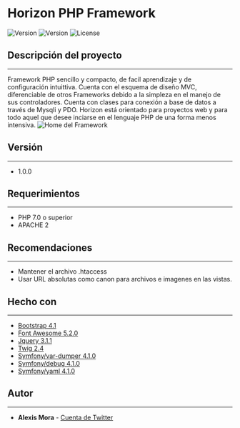 # Horizon PHP Framework

![Version](https://img.shields.io/badge/version-1.0.9-orange.svg) ![Version](https://img.shields.io/badge/status-stable-green.svg) ![License](https://img.shields.io/badge/license-MIT-blue.svg) 

## Descripción del proyecto
------
Framework PHP sencillo y compacto, de facil aprendizaje y de configuración intuittiva. Cuenta con el esquema de diseño MVC, diferenciable de otros Frameworks debido a la simpleza en el manejo de sus controladores. Cuenta con clases  para conexión a base de datos a través de Mysqli y PDO. Horizon está orientado para proyectos web y para todo aquel que desee inciarse en el lenguaje PHP de una forma menos intensiva.
![Home del Framework](https://firebasestorage.googleapis.com/v0/b/horizon-81484.appspot.com/o/screenshot.jpg?alt=media&token=830fee02-f363-4ed2-8fa7-e9de39e91c16 "Home del Framework")

## Versión
------
* 1.0.0

## Requerimientos
------
* PHP 7.0 o superior
* APACHE 2

## Recomendaciones
------
* Mantener el archivo .htaccess
* Usar URL absolutas como canon para archivos e imagenes en las vistas.

## Hecho con
------
* [Bootstrap 4.1](https://getbootstrap.com/docs/4.1/getting-started/introduction/)
* [Font Awesome 5.2.0](https://fontawesome.com/)
* [Jquery 3.1.1](https://jquery.com/)
* [Twig 2.4](https://twig.symfony.com/doc/2.x/)
* [Symfony/var-dumper 4.1.0](https://symfony.com/doc/current/components/var_dumper.html)
* [Symfony/debug 4.1.0](https://symfony.com/doc/current/components/debug.html)
* [Symfony/yaml 4.1.0](https://symfony.com/doc/current/components/yaml.html)

## Autor
------
* **Alexis Mora** - [Cuenta de Twitter](https://twitter.com/alxsmora1)